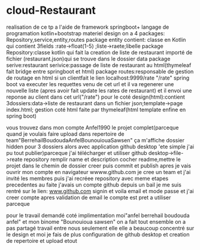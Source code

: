 # cloud-Restaurant
realisation de ce tp a l'aide de framework springboot+ langage de programation kotlin+bootstrap materiel design
on a 4 packages: Repository,service,entity,routes
package entity contient: classe en Kotlin qui contient 3fields :rate->float(1-5) ;liste->raete;libelle
package Repository:classe kotlin qui fait la creation de liste de restaurant importé de fichier (restaurant.json)qui se trouve dans le dossier data
package serive:restaurant serivice:passage de liste de restaurant au html(thymeleaf fait bridge entre springboot et html)
package routes:responsable de gestion de routage en html si un clientfait le lien localhost:9999/rate "/rate" spring boot va executer les requettes venu de cet url et il va regenerer une nouvelle liste (apres avoir fait update les rates de restaurant) et il envoi une reponse au client dans cet url("/rate")
pour le coté design(html):contient 3dossiers:data->liste de restaurant dans un fichier json;template->page index.html; gestion coté html faite par thymeleaf(html template enfine en spring boot)


vous trouvez dans mon compte Anfel1990 le projet complet(parceque quand je voulais faire upload dans repertoire de team"BerrehailBoudoudaAnfelBounouiouaSawsen" ça m'affiche dossier hidden pour 3 dossiers alors avec application github desktop 'ete simple j'ai pu tout publier)parceque j'ai télécharger et utiliser github desktop->file->reate repository remplir name et description cocher readme,mettre le projet dans le chemin de dossier creer puis commit et publish apres je vais ouvrir mon compte en navigateur wwww.github.com je cree un team et j'ai invité les membres puis j'ai recréee repository avec meme etapes precedentes
au faite j'avais un compte github depuis un bail je me suis rentré sur le lien: www.github.com signin et voila email et mode passe et j'ai creer compte apres validation de email le compte est pret a utiliser parceque 



pour le travail demandé coté implimentation moi"anfel berrehail boudouda anfel" et mon binome "Bounouioua sawsen" on a fait tout ensemble on a pas partagé travail entre nous seulement elle elle a beaucoup concentré sur le design et moi je fais de plus configuration de github desktop et creation de repertoire et upload etout 
